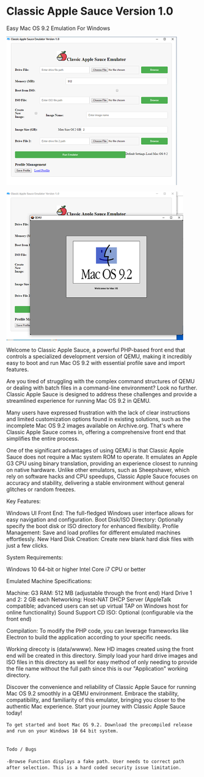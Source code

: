 # Classic Apple Sauce Version 1.0
<p>
	Easy Mac OS 9.2 Emulation For Windows

![image](https://github.com/hitsfm/classic-apple-sauce/blob/main/Screenshots/UI.png)
		
![image](https://github.com/hitsfm/classic-apple-sauce/blob/main/Screenshots/Macload.png)

Welcome to Classic Apple Sauce, a powerful PHP-based front end that controls a specialized development version of QEMU, making it incredibly easy to boot and run Mac OS 9.2 with essential profile save and import features.

Are you tired of struggling with the complex command structures of QEMU or dealing with batch files in a command-line environment? Look no further. Classic Apple Sauce is designed to address these challenges and provide a streamlined experience for running Mac OS 9.2 in QEMU.

Many users have expressed frustration with the lack of clear instructions and limited customization options found in existing solutions, such as the incomplete Mac OS 9.2 images available on Archive.org. That's where Classic Apple Sauce comes in, offering a comprehensive front end that simplifies the entire process.

One of the significant advantages of using QEMU is that Classic Apple Sauce does not require a Mac system ROM to operate. It emulates an Apple G3 CPU using binary translation, providing an experience closest to running on native hardware. Unlike other emulators, such as Sheepshaver, which rely on software hacks and CPU speedups, Classic Apple Sauce focuses on accuracy and stability, delivering a stable environment without general glitches or random freezes.
<p>
Key Features:

Windows UI Front End: The full-fledged Windows user interface allows for easy navigation and configuration.
Boot Disk/ISO Directory: Optionally specify the boot disk or ISO directory for enhanced flexibility.
Profile Management: Save and load profiles for different emulated machines effortlessly.
New Hard Disk Creation: Create new blank hard disk files with just a few clicks.
	<p>
System Requirements:
<p>
Windows 10 64-bit or higher
Intel Core i7 CPU or better
	<p>
Emulated Machine Specifications:
<p>
Machine: G3
RAM: 512 MB (adjustable through the front end)
Hard Drive 1 and 2: 2 GB each
Networking: Host-NAT DHCP Server (AppleTalk compatible; advanced users can set up virtual TAP on Windows host for online functionality)
Sound Support
CD ISO: Optional (configurable via the front end)
	<p>
	
Compilation:
To modify the PHP code, you can leverage frameworks like Electron to build the application according to your specific needs.
		
			
Working direcoty is (data/wwww). New HD images created using the front end will be created in this directory. Simply load your hard drive images and ISO files in this directory as well for easy method of only needing to provide the file name without the full path since this is our "Application" working directory.  

Discover the convenience and reliability of Classic Apple Sauce for running Mac OS 9.2 smoothly in a QEMU environment. Embrace the stability, compatibility, and familiarity of this emulator, bringing you closer to the authentic Mac experience. Start your journey with Classic Apple Sauce today!
	
	To get started and boot Mac OS 9.2. Download the precompiled release and run on your Windows 10 64 bit system.
	
	
	Todo / Bugs
	
	-Browse Function displays a fake path. User needs to correct path after selection. This is a hard coded security issue limitation. 

